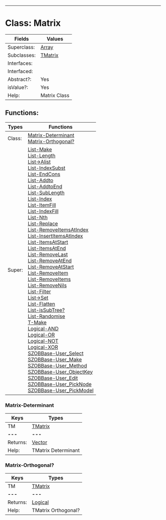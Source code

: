---------

# Class:	Matrix

| Fields | Values |
| --------- | --------- |
| Superclass: | [Array](Array.html) |
| Subclasses: | [TMatrix](TMatrix.html) |
| Interfaces: |  |
| Interfaced: |  |
| Abstract?: | Yes |
| isValue?: | Yes |
| Help: | Matrix Class |


## Functions:

| Types | Functions |
| --------- | --------- |
| Class: | [Matrix-Determinant](#Matrix-Determinant) <br> [Matrix-Orthogonal?](#Matrix-Orthogonal?) |
| Super: | [List-Make](List.html) <br> [List-Length](List.html) <br> [List->Alist](List.html) <br> [List-IndexSubst](List.html) <br> [List-EndCons](List.html) <br> [List-Addto](List.html) <br> [List-AddtoEnd](List.html) <br> [List-SubLength](List.html) <br> [List-Index](List.html) <br> [List-ItemFill](List.html) <br> [List-IndexFill](List.html) <br> [List-Nth](List.html) <br> [List-Replace](List.html) <br> [List-RemoveItemsAtIndex](List.html) <br> [List-InsertItemsAtIndex](List.html) <br> [List-ItemsAtStart](List.html) <br> [List-ItemsAtEnd](List.html) <br> [List-RemoveLast](List.html) <br> [List-RemoveAtEnd](List.html) <br> [List-RemoveAtStart](List.html) <br> [List-RemoveItem](List.html) <br> [List-RemoveItems](List.html) <br> [List-RemoveNils](List.html) <br> [List-Filter](List.html) <br> [List->Set](List.html) <br> [List-Flatten](List.html) <br> [List-isSubTree?](List.html) <br> [List-Randomise](List.html) <br> [T-Make](T.html) <br> [Logical-AND](Logical.html) <br> [Logical-OR](Logical.html) <br> [Logical-NOT](Logical.html) <br> [Logical-XOR](Logical.html) <br> [SZOBBase-User_Select](SZOBBase.html) <br> [SZOBBase-User_Make](SZOBBase.html) <br> [SZOBBase-User_Method](SZOBBase.html) <br> [SZOBBase-User_ObjectKey](SZOBBase.html) <br> [SZOBBase-User_Edit](SZOBBase.html) <br> [SZOBBase-User_PickNode](SZOBBase.html) <br> [SZOBBase-User_PickModel](SZOBBase.html) |


### Matrix-Determinant

| Keys | Types |
| --------- | --------- |
| TM | [TMatrix](TMatrix.html) |
| **---** | **---** |
| Returns: | [Vector](Vector.html) |
| Help: | TMatrix Determinant |

### Matrix-Orthogonal?

| Keys | Types |
| --------- | --------- |
| TM | [TMatrix](TMatrix.html) |
| **---** | **---** |
| Returns: | [Logical](Logical.html) |
| Help: | TMatrix Orthogonal? |

